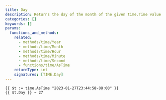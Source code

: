 ```yaml
---
title: Day
description: Returns the day of the month of the given time.Time value.
categories: []
keywords: []
params:
  functions_and_methods:
    related:
      - methods/time/Year
      - methods/time/Month
      - methods/time/Hour
      - methods/time/Minute
      - methods/time/Second
      - functions/time/AsTime
    returnType: int
    signatures: [TIME.Day]
---
```


```go-html-template
{{ $t := time.AsTime "2023-01-27T23:44:58-08:00" }}
{{ $t.Day }} → 27
```
